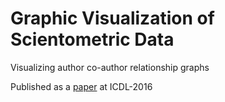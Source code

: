 # Graphic Visualization of Scientometric Data

Visualizing author co-author relationship graphs

Published as a [paper](https://www.researchgate.net/publication/310800839_Graphic_Visualization_of_Scientometric_Data "Paper") at ICDL-2016
